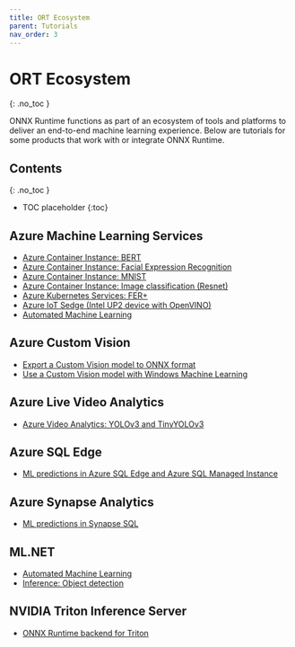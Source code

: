 ```yaml
---
title: ORT Ecosystem
parent: Tutorials
nav_order: 3
---
```

# ORT Ecosystem
{: .no_toc }

ONNX Runtime functions as part of an ecosystem of tools and platforms to deliver an end-to-end machine learning experience. Below are tutorials for some products that work with or integrate ONNX Runtime.

## Contents
{: .no_toc }

* TOC placeholder
{:toc}


## Azure Machine Learning Services
* [Azure Container Instance: BERT](https://github.com/microsoft/onnxruntime/tree/master/onnxruntime/python/tools/transformers/notebooks/Inference_Bert_with_OnnxRuntime_on_AzureML.ipynb)
* [Azure Container Instance: Facial Expression Recognition](https://github.com/Azure/MachineLearningNotebooks/blob/master/how-to-use-azureml/deployment/onnx/onnx-inference-facial-expression-recognition-deploy.ipynb)
* [Azure Container Instance: MNIST](https://github.com/Azure/MachineLearningNotebooks/blob/master/how-to-use-azureml/deployment/onnx/onnx-inference-mnist-deploy.ipynb)
* [Azure Container Instance: Image classification (Resnet)](https://github.com/Azure/MachineLearningNotebooks/blob/master/how-to-use-azureml/deployment/onnx/onnx-modelzoo-aml-deploy-resnet50.ipynb)
* [Azure Kubernetes Services: FER+](https://github.com/microsoft/onnxruntime/tree/master/docs/python/notebooks/onnx-inference-byoc-gpu-cpu-aks.ipynb)
* [Azure IoT Sedge (Intel UP2 device with OpenVINO)](https://github.com/Azure-Samples/onnxruntime-iot-edge/blob/master/AzureML-OpenVINO/README.md)
* [Automated Machine Learning](https://github.com/Azure/MachineLearningNotebooks/blob/master/how-to-use-azureml/automated-machine-learning/classification-bank-marketing-all-features/auto-ml-classification-bank-marketing-all-features.ipynb)

## Azure Custom Vision
* [Export a Custom Vision model to ONNX format](https://docs.microsoft.com/en-us/samples/azure-samples/cognitive-services-onnx-customvision-sample/cognitive-services-onnx-customvision-sample/)
* [Use a Custom Vision model with Windows Machine Learning](https://docs.microsoft.com/en-us/azure/cognitive-services/custom-vision-service/custom-vision-onnx-windows-ml)

## Azure Live Video Analytics
* [Azure Video Analytics: YOLOv3 and TinyYOLOv3](https://github.com/Azure/live-video-analytics/tree/master/utilities/video-analysis/yolov3-onnx)

## Azure SQL Edge
* [ML predictions in Azure SQL Edge and Azure SQL Managed Instance](https://docs.microsoft.com/en-us/azure/azure-sql-edge/deploy-onnxJ)

## Azure Synapse Analytics
* [ML predictions in Synapse SQL](https://docs.microsoft.com/en-us/azure/synapse-analytics/sql-data-warehouse/sql-data-warehouse-predict)


## ML.NET
* [Automated Machine Learning](https://docs.microsoft.com/en-us/azure/machine-learning/how-to-use-automl-onnx-model-dotnet?toc=/dotnet/machine-learning/how-to-guides/toc.json&bc=/dotnet/machine-learning/how-to-guides/toc.json)
* [Inference: Object detection](https://docs.microsoft.com/en-us/dotnet/machine-learning/tutorials/object-detection-onnx)

## NVIDIA Triton Inference Server
* [ONNX Runtime backend for Triton](https://github.com/triton-inference-server/onnxruntime_backend)